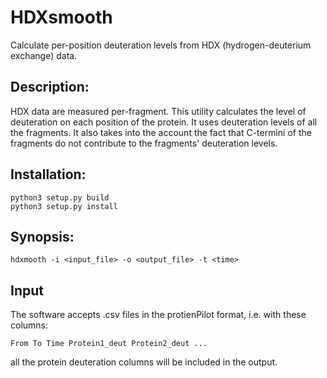 # HDXsmooth
Calculate per-position deuteration levels from HDX (hydrogen-deuterium exchange) data.

## Description:
HDX data are measured per-fragment. This utility calculates the level of deuteration on each position of the protein. It uses deuteration levels of all the fragments. It also takes into the account the fact that C-termini of the fragments do not contribute to the fragments' deuteration levels.

## Installation:
    python3 setup.py build
    python3 setup.py install

## Synopsis:
    hdxmooth -i <input_file> -o <output_file> -t <time>

## Input
The software accepts .csv files in the protienPilot format, i.e. with these columns:

    From To Time Protein1_deut Protein2_deut ...
all the protein deuteration columns will be included in the output.
